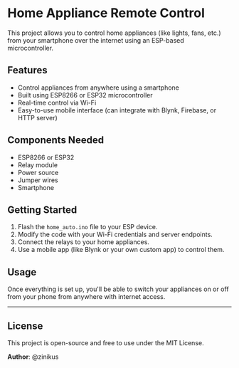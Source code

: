 # Home Appliance Remote Control

This project allows you to control home appliances (like lights, fans, etc.) from your smartphone over the internet using an ESP-based microcontroller.

## Features

- Control appliances from anywhere using a smartphone
- Built using ESP8266 or ESP32 microcontroller
- Real-time control via Wi-Fi
- Easy-to-use mobile interface (can integrate with Blynk, Firebase, or HTTP server)

## Components Needed

- ESP8266 or ESP32
- Relay module
- Power source
- Jumper wires
- Smartphone

## Getting Started

1. Flash the `home_auto.ino` file to your ESP device.
2. Modify the code with your Wi-Fi credentials and server endpoints.
3. Connect the relays to your home appliances.
4. Use a mobile app (like Blynk or your own custom app) to control them.

## Usage

Once everything is set up, you'll be able to switch your appliances on or off from your phone from anywhere with internet access.

---

## License

This project is open-source and free to use under the MIT License.

**Author**: @zinikus
